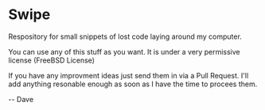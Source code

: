 # Swipe

Respository for small snippets of lost code laying around my computer.

You can use any of this stuff as you want. 
It is under a very permissive license (FreeBSD License)

If you have any improvment ideas just send them in via a Pull Request. 
I'll add anything resonable enough as soon as I have the time to procees them.

-- Dave
